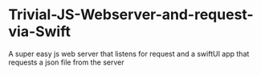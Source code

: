 #  Trivial-JS-Webserver-and-request-via-Swift
 A super easy js web server that listens for request and a swiftUI app that requests a json file from the server
